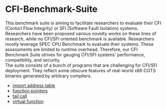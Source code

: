 # CFI-Benchmark-Suite
This benchmark suite is aiming to facilitate researchers to evaluate their CFI (Contorl Flow Integrity) or SFI (Software Fault Isolation) systems. Researchers have been proposed various novelty works on these lines of research, while no CFI/SFI oriented benchmark is available. Researchers mostly leverage SPEC CPU Benchmark to evaluate their systems. These assessments are limited to runtime overhead. Therefore, our CFI Benchmark Suite strives for gauging CFI/SFI systems' performance, compatibility, and security.\
The suite consists of a bunch of programs that are challenging for CFI/SFI deployment. They reflect some obscure features of real-world x86 COTS binaries generated by arbitrary compilers.
- [import address table](./IATcall.cpp)
- [function pointers](./fptr.cpp)
- [tail call](./tailcall.cpp)
- [virtual function](./vtablecall.cpp)
